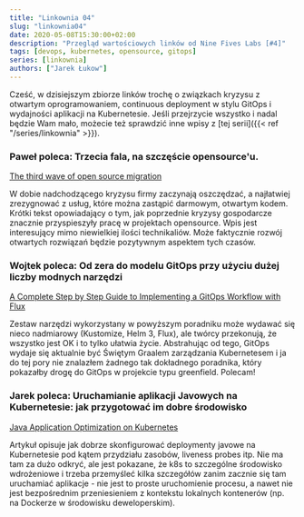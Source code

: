 ```yaml
---
title: "Linkownia 04"
slug: "linkownia04"
date: 2020-05-08T15:30:00+02:00
description: "Przegląd wartościowych linków od Nine Fives Labs [#4]"
tags: [devops, kubernetes, opensource, gitops]
series: [linkownia]
authors: ["Jarek Łukow"]
---
```


Cześć, w dzisiejszym zbiorze linków trochę o związkach kryzysu z otwartym oprogramowaniem, continuous deployment w stylu GitOps i wydajności aplikacji na Kubernetesie. Jeśli przejrzycie wszystko i nadal będzie Wam mało, możecie też sprawdzić inne wpisy z [tej serii]({{< ref "/series/linkownia" >}}).
<!--more--> 

### Paweł poleca: Trzecia fala, na szczęście opensource'u.

[The third wave of open source migration](https://blog.tidelift.com/the-third-wave-of-open-source-migration)

W dobie nadchodzącego kryzysu firmy zaczynają oszczędzać, a najłatwiej zrezygnować z usług, które można zastąpić darmowym, otwartym kodem. Krótki tekst opowiadający o tym, jak poprzednie kryzysy gospodarcze znacznie przyspieszyły pracę w projektach opensource. Wpis jest interesujący mimo niewielkiej ilości technikaliów. Może faktycznie rozwój otwartych rozwiązań będzie pozytywnym aspektem tych czasów.

### Wojtek poleca: Od zera do modelu GitOps przy użyciu dużej liczby modnych narzędzi

[A Complete Step by Step Guide to Implementing a GitOps Workflow with Flux](https://managedkube.com/gitops/flux/weaveworks/guide/tutorial/2020/05/01/a-complete-step-by-step-guide-to-implementing-a-gitops-workflow-with-flux.html)

Zestaw narzędzi wykorzystany w powyższym poradniku może wydawać się nieco nadmiarowy (Kustomize, Helm 3, Flux), ale twórcy przekonują, że wszystko jest OK i to tylko ułatwia życie. Abstrahując od tego, GitOps wydaje się aktualnie być Świętym Graalem zarządzania Kubernetesem i ja do tej pory nie znalazłem żadnego tak dokładnego poradnika, który pokazałby drogę do GitOps w projekcie typu greenfield. Polecam!

### Jarek poleca: Uruchamianie aplikacji Javowych na Kubernetesie: jak przygotować im dobre środowisko

[Java Application Optimization on Kubernetes](https://medium.com/faun/java-application-optimization-on-kubernetes-on-the-example-of-a-spring-boot-microservice-cf3737a2219c)

Artykuł opisuje jak dobrze skonfigurować deploymenty javowe na Kubernetesie pod kątem przydziału zasobów, liveness probes itp. Nie ma tam za dużo odkryć, ale jest pokazane, że k8s to szczególne środowisko wdrożeniowe i trzeba przemyśleć kilka szczegółów zanim zacznie się tam uruchamiać aplikacje - nie jest to proste uruchomienie procesu, a nawet nie jest bezpośrednim przeniesieniem z kontekstu lokalnych kontenerów (np. na Dockerze w środowisku deweloperskim).
